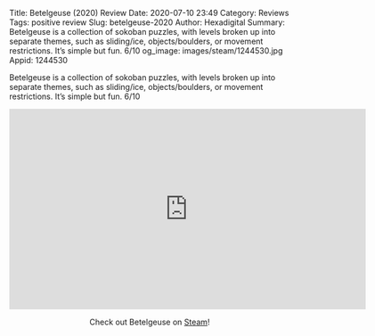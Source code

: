 Title: Betelgeuse (2020) Review
Date: 2020-07-10 23:49
Category: Reviews
Tags: positive review
Slug: betelgeuse-2020
Author: Hexadigital
Summary: Betelgeuse is a collection of sokoban puzzles, with levels broken up into separate themes, such as sliding/ice, objects/boulders, or movement restrictions. It’s simple but fun. 6/10
og_image: images/steam/1244530.jpg
Appid: 1244530

Betelgeuse is a collection of sokoban puzzles, with levels broken up into separate themes, such as sliding/ice, objects/boulders, or movement restrictions. It’s simple but fun. 6/10

<center><iframe src="https://www.youtube.com/embed/arkuDZ2JV-M?feature=oembed" allow="accelerometer; autoplay; encrypted-media; gyroscope; picture-in-picture" width="640" height="360" frameborder="0"></iframe>

Check out Betelgeuse on [Steam](https://store.steampowered.com/app/1244530/?curator_clanid=34633900)!</center>
